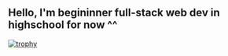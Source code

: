 ## Hello, I'm begininner full-stack web dev in highschool for now ^^

[![trophy](https://github-profile-trophy.vercel.app/?username=mxstoto6&theme=onedark)](https://github.com/ryo-ma/github-profile-trophy)

